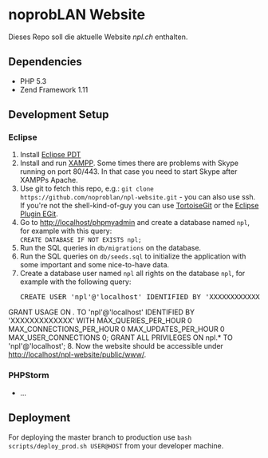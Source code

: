 # noprobLAN Website

Dieses Repo soll die aktuelle Website _npl.ch_ enthalten.

## Dependencies

* PHP 5.3
* Zend Framework 1.11

## Development Setup

### Eclipse
1. Install [Eclipse PDT](https://www.eclipse.org/pdt/)
2. Install and run [XAMPP](https://www.apachefriends.org/download.html). Some times there are problems with Skype running on port 80/443. In that case you need to start Skype after XAMPPs Apache. 
3. Use git to fetch this repo, e.g.: `git clone https://github.com/noproblan/npl-website.git` - you can also use ssh. If you're not the shell-kind-of-guy you can use [TortoiseGit](https://code.google.com/p/tortoisegit/) or the [Eclipse Plugin EGit](https://www.eclipse.org/egit/).
4. Go to [http://localhost/phpmyadmin](https://localhost/phpmyadmin) and create a database named `npl`, for example with this query:<br/>`CREATE DATABASE IF NOT EXISTS npl;`
5. Run the SQL queries in `db/migrations` on the database.
6. Run the SQL queries on `db/seeds.sql` to initialize the application with some important and some nice-to-have data.
7. Create a database user named `npl` all rights on the database `npl`, for example with the following query:
   <pre>CREATE USER 'npl'@'localhost' IDENTIFIED BY 'XXXXXXXXXXXXX';
GRANT USAGE ON *.* TO 'npl'@'localhost' IDENTIFIED BY 'XXXXXXXXXXXXX' WITH MAX_QUERIES_PER_HOUR 0 MAX_CONNECTIONS_PER_HOUR 0 MAX_UPDATES_PER_HOUR 0 MAX_USER_CONNECTIONS 0;
GRANT ALL PRIVILEGES ON npl.* TO 'npl'@'localhost';</pre>
8. Now the website should be accessible under [http://localhost/npl-website/public/www/](http://localhost/npl-website/public/www/).

### PHPStorm
* ...

## Deployment
For deploying the master branch to production use `bash scripts/deploy_prod.sh USER@HOST` from your developer machine.
